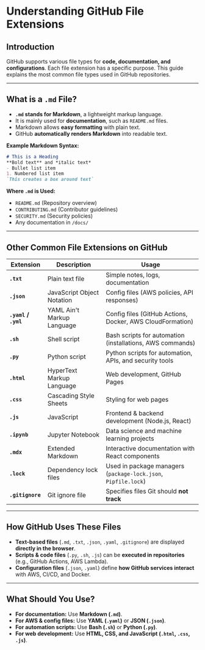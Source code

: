 # Understanding GitHub File Extensions

## Introduction
GitHub supports various file types for **code, documentation, and configurations**. Each file extension has a specific purpose. This guide explains the most common file types used in GitHub repositories.

---

## What is a `.md` File?
- **`.md` stands for Markdown**, a lightweight markup language.
- It is mainly used for **documentation**, such as `README.md` files.
- Markdown allows **easy formatting** with plain text.
- GitHub **automatically renders Markdown** into readable text.

**Example Markdown Syntax:**
```markdown
# This is a Heading
**Bold text** and *italic text*  
- Bullet list item  
1. Numbered list item
`This creates a box around text`
```

 **Where `.md` is Used:**
- `README.md` (Repository overview)
- `CONTRIBUTING.md` (Contributor guidelines)
- `SECURITY.md` (Security policies)
- Any documentation in `/docs/`

---

## Other Common File Extensions on GitHub
| Extension | Description | Usage |
|-----------|------------|-------|
| **`.txt`** | Plain text file | Simple notes, logs, documentation |
| **`.json`** | JavaScript Object Notation | Config files (AWS policies, API responses) |
| **`.yaml` / `.yml`** | YAML Ain't Markup Language | Config files (GitHub Actions, Docker, AWS CloudFormation) |
| **`.sh`** | Shell script | Bash scripts for automation (installations, AWS commands) |
| **`.py`** | Python script | Python scripts for automation, APIs, and security tools |
| **`.html`** | HyperText Markup Language | Web development, GitHub Pages |
| **`.css`** | Cascading Style Sheets | Styling for web pages |
| **`.js`** | JavaScript | Frontend & backend development (Node.js, React) |
| **`.ipynb`** | Jupyter Notebook | Data science and machine learning projects |
| **`.mdx`** | Extended Markdown | Interactive documentation with React components |
| **`.lock`** | Dependency lock files | Used in package managers (`package-lock.json`, `Pipfile.lock`) |
| **`.gitignore`** | Git ignore file | Specifies files Git should **not track** |

---

## How GitHub Uses These Files
- **Text-based files** (`.md`, `.txt`, `.json`, `.yaml`, `.gitignore`) are displayed **directly in the browser**.
- **Scripts & code files** (`.py`, `.sh`, `.js`) can be **executed in repositories** (e.g., GitHub Actions, AWS Lambda).
- **Configuration files** (`.json`, `.yaml`) define **how GitHub services interact** with AWS, CI/CD, and Docker.

---

## What Should You Use?
- **For documentation:** Use **Markdown (`.md`)**.
- **For AWS & config files:** Use **YAML (`.yaml`)** or **JSON (`.json`)**.
- **For automation scripts:** Use **Bash (`.sh`)** or **Python (`.py`)**.
- **For web development:** Use **HTML, CSS, and JavaScript (`.html`, `.css`, `.js`)**.


